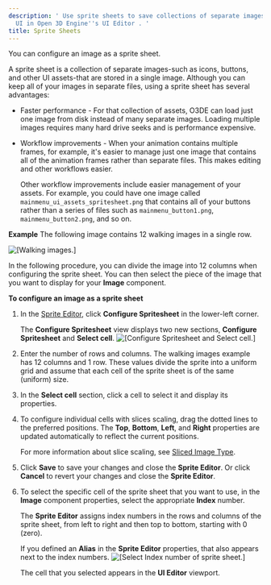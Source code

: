 ```yaml
---
description: ' Use sprite sheets to save collections of separate images for your game
  UI in Open 3D Engine''s UI Editor . '
title: Sprite Sheets
---
```


You can configure an image as a sprite sheet\.

A sprite sheet is a collection of separate images-such as icons, buttons, and other UI assets-that are stored in a single image\. Although you can keep all of your images in separate files, using a sprite sheet has several advantages:
+ Faster performance - For that collection of assets, O3DE can load just one image from disk instead of many separate images\. Loading multiple images requires many hard drive seeks and is performance expensive\.
+ Workflow improvements - When your animation contains multiple frames, for example, it's easier to manage just one image that contains all of the animation frames rather than separate files\. This makes editing and other workflows easier\.

  Other workflow improvements include easier management of your assets\. For example, you could have one image called `mainmenu_ui_assets_spritesheet.png` that contains all of your buttons rather than a series of files such as `mainmenu_button1.png`, `mainmenu_button2.png`, and so on\.

**Example**
The following image contains 12 walking images in a single row\.

![\[Walking images.\]](/images/user-guide/game_ui_editor/ui-editor-component-sprite-sheets-walking.png)

In the following procedure, you can divide the image into 12 columns when configuring the sprite sheet\. You can then select the piece of the image that you want to display for your **Image** component\.

**To configure an image as a sprite sheet**

1. In the [Sprite Editor](/docs/user-guide/features/interactivity/user-interface/editor/sprite-editor.md), click **Configure Spritesheet** in the lower\-left corner\.

   The **Configure Spritesheet** view displays two new sections, **Configure Spritesheet** and **Select cell**\.
![\[Configure Spritesheet and Select cell.\]](/images/user-guide/game_ui_editor/ui-editor-component-sprite-sheets-1.png)

1. Enter the number of rows and columns\. The walking images example has 12 columns and 1 row\. These values divide the sprite into a uniform grid and assume that each cell of the sprite sheet is of the same \(uniform\) size\.

1. In the **Select cell** section, click a cell to select it and display its properties\.

1. To configure individual cells with slices scaling, drag the dotted lines to the preferred positions\. The **Top**, **Bottom**, **Left**, and **Right** properties are updated automatically to reflect the current positions\.

   For more information about slice scaling, see [Sliced Image Type](/docs/user-guide/features/interactivity/user-interface/editor/component-9-sliced.md)\.

1. Click **Save** to save your changes and close the **Sprite Editor**\. Or click **Cancel** to revert your changes and close the **Sprite Editor**\.

1. To select the specific cell of the sprite sheet that you want to use, in the **Image** component properties, select the appropriate **Index** number\.

   The **Sprite Editor** assigns index numbers in the rows and columns of the sprite sheet, from left to right and then top to bottom, starting with 0 \(zero\)\.

   If you defined an **Alias** in the **Sprite Editor** properties, that also appears next to the index numbers\.
![\[Select Index number of sprite sheet.\]](/images/user-guide/game_ui_editor/ui-editor-component-sprite-sheets-2.png)

   The cell that you selected appears in the **UI Editor** viewport\.